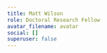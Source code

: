 ```yaml
---
title: Matt Wilson
role: Doctoral Research Fellow
avatar_filename: avatar
social: []
superuser: false
---
```

